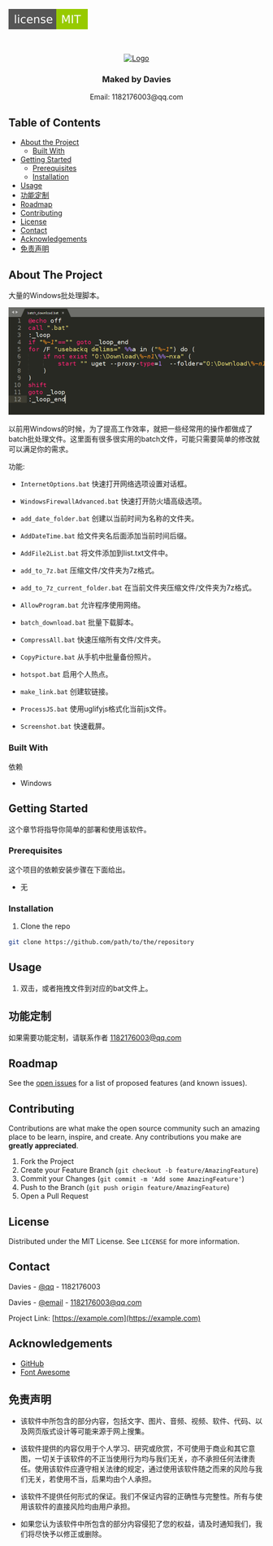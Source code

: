 [![MIT License][license-shield]][license-url]



<br />
<p align="center">
  <a href="https://github.com/DaviesGit">
    <img src="readme_images/Ideal_Logo_Davies.ico" alt="Logo" width="150">
  </a>

  <h3 align="center">Maked by Davies</h3>

  <p align="center">
    Email: 1182176003@qq.com
<!--     <br />
    <a href="https://github.com/DaviesGit"><strong>Explore the docs »</strong></a>
    <br />
    <br />
    <a href="javascript:void(0)">View Demo</a>
    ·
    <a href="javascript:void(0)">Report Bug</a>
    ·
    <a href="javascript:void(0)">Request Feature</a> -->
  </p>
</p>



<!-- TABLE OF CONTENTS -->

## Table of Contents

* [About the Project](#about-the-project)
  * [Built With](#built-with)
* [Getting Started](#getting-started)
  * [Prerequisites](#prerequisites)
  * [Installation](#installation)
* [Usage](#usage)
* [功能定制](#功能定制)
* [Roadmap](#roadmap)
* [Contributing](#contributing)
* [License](#license)
* [Contact](#contact)
* [Acknowledgements](#acknowledgements)
* [免责声明](#免责声明)


<!-- ABOUT THE PROJECT -->
## About The Project

大量的Windows批处理脚本。

![result00](readme_images/result00.png)

以前用Windows的时候，为了提高工作效率，就把一些经常用的操作都做成了batch批处理文件。这里面有很多很实用的batch文件，可能只需要简单的修改就可以满足你的需求。

功能:
* `InternetOptions.bat` 快速打开网络选项设置对话框。
* `WindowsFirewallAdvanced.bat` 快速打开防火墙高级选项。

* `add_date_folder.bat` 创建以当前时间为名称的文件夹。
* `AddDateTime.bat` 给文件夹名后面添加当前时间后缀。
* `AddFile2List.bat` 将文件添加到list.txt文件中。
* `add_to_7z.bat` 压缩文件/文件夹为7z格式。
* `add_to_7z_current_folder.bat` 在当前文件夹压缩文件/文件夹为7z格式。
* `AllowProgram.bat` 允许程序使用网络。
* `batch_download.bat` 批量下载脚本。
* `CompressAll.bat` 快速压缩所有文件/文件夹。
* `CopyPicture.bat` 从手机中批量备份照片。
* `hotspot.bat` 启用个人热点。
* `make_link.bat` 创建软链接。
* `ProcessJS.bat` 使用uglifyjs格式化当前js文件。
* `Screenshot.bat` 快速截屏。



### Built With
依赖
* Windows



<!-- GETTING STARTED -->
## Getting Started

这个章节将指导你简单的部署和使用该软件。

### Prerequisites

这个项目的依赖安装步骤在下面给出。
* 无



### Installation

1. Clone the repo
```sh
git clone https://github.com/path/to/the/repository
```



<!-- USAGE EXAMPLES -->
## Usage

1. 双击，或者拖拽文件到对应的bat文件上。




## 功能定制

如果需要功能定制，请联系作者 [1182176003@qq.com](1182176003@qq.com)




<!-- ROADMAP -->
## Roadmap

See the [open issues](https://example.com) for a list of proposed features (and known issues).



<!-- CONTRIBUTING -->
## Contributing

Contributions are what make the open source community such an amazing place to be learn, inspire, and create. Any contributions you make are **greatly appreciated**.

1. Fork the Project
2. Create your Feature Branch (`git checkout -b feature/AmazingFeature`)
3. Commit your Changes (`git commit -m 'Add some AmazingFeature'`)
4. Push to the Branch (`git push origin feature/AmazingFeature`)
5. Open a Pull Request



<!-- LICENSE -->
## License

Distributed under the MIT License. See `LICENSE` for more information.



<!-- CONTACT -->
## Contact

Davies - [@qq](1182176003) - 1182176003

Davies - [@email](1182176003@qq.com) - 1182176003@qq.com

Project Link: [https://example.com](https://example.com)



<!-- ACKNOWLEDGEMENTS -->
## Acknowledgements
* [GitHub](https://github.com/)
* [Font Awesome](https://fontawesome.com)



## 免责声明
* 该软件中所包含的部分内容，包括文字、图片、音频、视频、软件、代码、以及网页版式设计等可能来源于网上搜集。

* 该软件提供的内容仅用于个人学习、研究或欣赏，不可使用于商业和其它意图，一切关于该软件的不正当使用行为均与我们无关，亦不承担任何法律责任。使用该软件应遵守相关法律的规定，通过使用该软件随之而来的风险与我们无关，若使用不当，后果均由个人承担。

* 该软件不提供任何形式的保证。我们不保证内容的正确性与完整性。所有与使用该软件的直接风险均由用户承担。

* 如果您认为该软件中所包含的部分内容侵犯了您的权益，请及时通知我们，我们将尽快予以修正或删除。


<!-- MARKDOWN LINKS & IMAGES -->
<!-- https://www.markdownguide.org/basic-syntax/#reference-style-links -->

[license-shield]: readme_images/MIT_license.svg
[license-url]: https://opensource.org/licenses/MIT

[product-screenshot]: readme_images/screenshot.png
